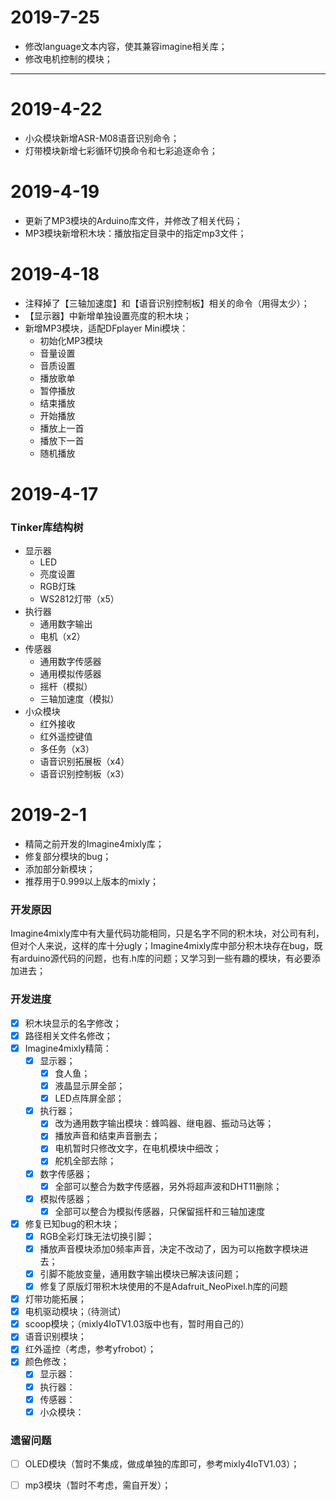 

# 2019-7-25

- 修改language文本内容，使其兼容imagine相关库；
- 修改电机控制的模块；

---

# 2019-4-22

- 小众模块新增ASR-M08语音识别命令；
- 灯带模块新增七彩循环切换命令和七彩追逐命令；



# 2019-4-19

- 更新了MP3模块的Arduino库文件，并修改了相关代码；
- MP3模块新增积木块：播放指定目录中的指定mp3文件；



# 2019-4-18

- 注释掉了【三轴加速度】和【语音识别控制板】相关的命令（用得太少）；
- 【显示器】中新增单独设置亮度的积木块；
- 新增MP3模块，适配DFplayer Mini模块：
  - 初始化MP3模块
  - 音量设置
  - 音质设置
  - 播放歌单
  - 暂停播放
  - 结束播放
  - 开始播放
  - 播放上一首
  - 播放下一首
  - 随机播放



# 2019-4-17

### Tinker库结构树

- 显示器
  - LED
  - 亮度设置
  - RGB灯珠
  - WS2812灯带（x5）
- 执行器
  - 通用数字输出
  - 电机（x2）
- 传感器
  - 通用数字传感器
  - 通用模拟传感器
  - 摇杆（模拟）
  - 三轴加速度（模拟）
- 小众模块
  - 红外接收
  - 红外遥控键值
  - 多任务（x3）
  - 语音识别拓展板（x4）
  - 语音识别控制板（x3）

# 2019-2-1

- 精简之前开发的Imagine4mixly库；
- 修复部分模块的bug；
- 添加部分新模块；
- 推荐用于0.999以上版本的mixly；

### 开发原因

Imagine4mixly库中有大量代码功能相同，只是名字不同的积木块，对公司有利，但对个人来说，这样的库十分ugly；Imagine4mixly库中部分积木块存在bug，既有arduino源代码的问题，也有.h库的问题；又学习到一些有趣的模块，有必要添加进去；

### 开发进度

- [x] 积木块显示的名字修改；
- [x] 路径相关文件名修改；
- [x] Imagine4mixly精简：
  - [x] 显示器；
    - [x] 食人鱼；
    - [x] 液晶显示屏全部；
    - [x] LED点阵屏全部；
  - [x] 执行器；
    - [x] 改为通用数字输出模块：蜂鸣器、继电器、振动马达等；
    - [x] 播放声音和结束声音删去；
    - [x] 电机暂时只修改文字，在电机模块中细改；
    - [x] 舵机全部去除；
  - [x] 数字传感器；
    - [x] 全部可以整合为数字传感器，另外将超声波和DHT11删除；
  - [x] 模拟传感器；
    - [x] 全部可以整合为模拟传感器，只保留摇杆和三轴加速度
- [x] 修复已知bug的积木块；
  - [x] RGB全彩灯珠无法切换引脚；
  - [x] 播放声音模块添加0频率声音，决定不改动了，因为可以拖数字模块进去；
  - [x] 引脚不能放变量，通用数字输出模块已解决该问题；
  - [x] 修复了原版灯带积木块使用的不是Adafruit_NeoPixel.h库的问题
- [x] 灯带功能拓展；
- [x] 电机驱动模块；（待测试）
- [x] scoop模块；（mixly4IoTV1.03版中也有，暂时用自己的）
- [x] 语音识别模块；
- [x] 红外遥控（考虑，参考yfrobot）；
- [x] 颜色修改；
  - [x] 显示器：
  - [x] 执行器：
  - [x] 传感器：
  - [x] 小众模块：

### 遗留问题

- [ ] OLED模块（暂时不集成，做成单独的库即可，参考mixly4IoTV1.03）；
- [ ] mp3模块（暂时不考虑，需自开发）；















